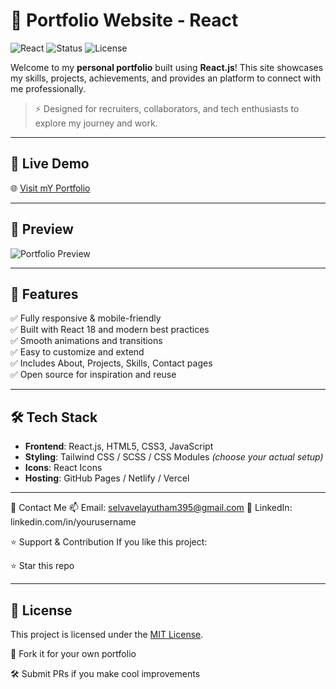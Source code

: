 # 🚀 Portfolio Website - React

![React](https://img.shields.io/badge/React-18.2.0-blue?logo=react&logoColor=white)
![Status](https://img.shields.io/badge/Status-Live-green)
![License](https://img.shields.io/badge/License-MIT-yellow)

Welcome to my **personal portfolio** built using **React.js**! This site showcases my skills, projects, achievements, and provides an platform to connect with me professionally.

> ⚡ Designed for recruiters, collaborators, and tech enthusiasts to explore my journey and work.

---

## 🔗 Live Demo

🌐 [Visit mY Portfolio](https://selvaganesh19.github.io/Portfolio-React/)

---

## 📸 Preview

![Portfolio Preview](https://github.com/user-attachments/assets/0fe2e632-fcab-40ed-9aaf-3f21029fe3a9)

---

## 📁 Features

✅ Fully responsive & mobile-friendly  
✅ Built with React 18 and modern best practices  
✅ Smooth animations and transitions  
✅ Easy to customize and extend  
✅ Includes About, Projects, Skills, Contact pages  
✅ Open source for inspiration and reuse

---

## 🛠️ Tech Stack

- **Frontend**: React.js, HTML5, CSS3, JavaScript
- **Styling**: Tailwind CSS / SCSS / CSS Modules *(choose your actual setup)*
- **Icons**: React Icons
- **Hosting**: GitHub Pages / Netlify / Vercel

---

📧 Contact Me
📫 Email: selvavelayutham395@gmail.com
💼 LinkedIn: linkedin.com/in/yourusername

⭐ Support & Contribution
If you like this project:

⭐ Star this repo

---
## 📄 License

This project is licensed under the [MIT License](LICENSE).


🍴 Fork it for your own portfolio

🛠️ Submit PRs if you make cool improvements


